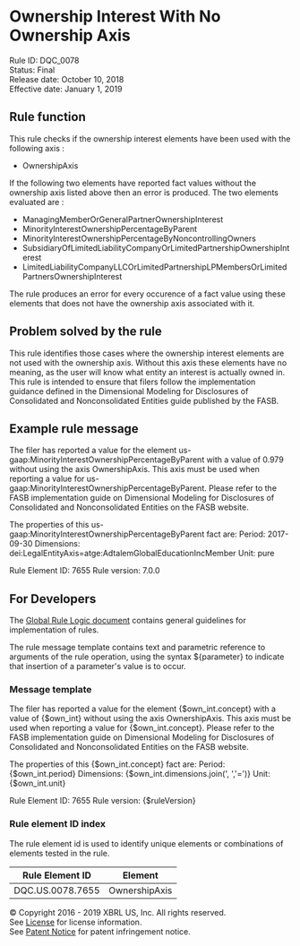 # Ownership Interest With No Ownership Axis
Rule ID: DQC_0078  
Status: Final  
Release date: October 10, 2018  
Effective date: January 1, 2019 

## Rule function 
This rule checks if the ownership interest elements have been used with the following axis :

- OwnershipAxis

If the following two elements have reported fact values without the ownership axis listed above then an error is produced. The two elements evaluated are :

- ManagingMemberOrGeneralPartnerOwnershipInterest
- MinorityInterestOwnershipPercentageByParent
- MinorityInterestOwnershipPercentageByNoncontrollingOwners
- SubsidiaryOfLimitedLiabilityCompanyOrLimitedPartnershipOwnershipInterest
- LimitedLiabilityCompanyLLCOrLimitedPartnershipLPMembersOrLimitedPartnersOwnershipInterest

The rule produces an error for every occurence of a fact value using these elements that does not have the ownership axis associated with it.

## Problem solved by the rule
This rule identifies those cases where the ownership interest elements are not used with the ownership axis. Without this axis these elements have no meaning, as the user will know what entity an interest is actually owned in. This rule is intended to ensure that filers follow the implementation guidance defined in the Dimensional Modeling for Disclosures of Consolidated and Nonconsolidated Entities guide published by the FASB.

## Example rule message
The filer has reported a value for the element us-gaap:MinorityInterestOwnershipPercentageByParent with a value of 0.979 without using the axis OwnershipAxis. This axis must be used when reporting a value for us-gaap:MinorityInterestOwnershipPercentageByParent. Please refer to the FASB implementation guide on Dimensional Modeling for Disclosures of Consolidated and Nonconsolidated Entities on the FASB website.

The properties of this us-gaap:MinorityInterestOwnershipPercentageByParent fact are:
Period: 2017-09-30
Dimensions: dei:LegalEntityAxis=atge:AdtalemGlobalEducationIncMember
Unit: pure

Rule Element ID: 7655
Rule version: 7.0.0

## For Developers
The [Global Rule Logic document](https://github.com/DataQualityCommittee/dqc_us_rules/blob/master/docs/GlobalRuleLogic.md) contains general guidelines for implementation of rules.

The rule message template contains text and parametric reference to arguments of the rule operation, using the syntax ${parameter} to indicate that insertion of a parameter's value is to occur.

### Message template
The filer has reported a value for the element {$own_int.concept} with a value of {$own_int} without using the axis OwnershipAxis. This axis must be used when reporting a value for {$own_int.concept}. Please refer to the FASB implementation guide on Dimensional Modeling for Disclosures of Consolidated and Nonconsolidated Entities on the FASB website.

The properties of this {$own_int.concept} fact are:
Period: {$own_int.period}
Dimensions: {$own_int.dimensions.join(', ','=')}
Unit: {$own_int.unit}

Rule Element ID: 7655
Rule version: {$ruleVersion}

### Rule element ID index 
The rule element id is used to identify unique elements or combinations of elements tested in the rule. 

|Rule Element ID|Element|
|--------|--------|
|DQC.US.0078.7655|OwnershipAxis|

© Copyright 2016 - 2019 XBRL US, Inc. All rights reserved.   
See [License](https://xbrl.us/dqc-license) for license information.  
See [Patent Notice](https://xbrl.us/dqc-patent) for patent infringement notice.
